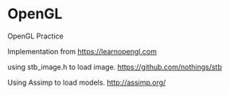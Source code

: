 # OpenGL
OpenGL Practice

Implementation from https://learnopengl.com

using stb_image.h to load image.  https://github.com/nothings/stb  

Using Assimp to load models.	http://assimp.org/
